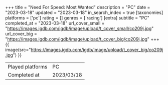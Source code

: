 +++
title = "Need For Speed: Most Wanted"
description = "PC"
date = "2023-03-18"
updated = "2023-03-18"
in_search_index = true
[taxonomies]
platforms = ['pc']
rating = []
genres = ['racing']
[extra]
subtitle = "PC"
completed_at = "2023-03-18"
url_cover_small = "https://images.igdb.com/igdb/image/upload/t_cover_small/co209j.jpg"
url_cover_big = "https://images.igdb.com/igdb/image/upload/t_cover_big/co209j.jpg"
+++
{{ image(src="https://images.igdb.com/igdb/image/upload/t_cover_big/co209j.jpg") }}

|              |            |
| ------------ | ---------- |
| Played platforms    | PC |
| Completed at | 2023/03/18 |

